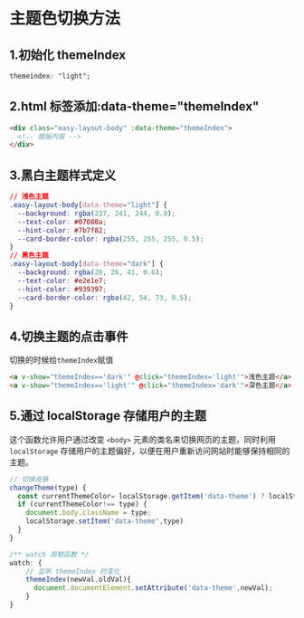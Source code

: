 # 主题色切换方法

## 1.初始化 themeIndex

```css
themeindex: "light";
```

## 2.html 标签添加:data-theme="themeIndex"

```html
<div class="easy-layout-body" :data-theme="themeIndex">
  <!-- 面板内容 -->
</div>
```

## 3.黑白主题样式定义

```css
// 浅色主题
.easy-layout-body[data-theme="light"] {
  --background: rgba(237, 241, 244, 0.8);
  --text-color: #07080a;
  --hint-color: #7b7f82;
  --card-border-color: rgba(255, 255, 255, 0.5);
}
// 黑色主题
.easy-layout-body[data-theme="dark"] {
  --background: rgba(20, 26, 41, 0.6);
  --text-color: #e2e1e7;
  --hint-color: #939397;
  --card-border-color: rgba(42, 54, 73, 0.5);
}
```

## 4.切换主题的点击事件

切换的时候给`themeIndex`赋值

```html
<a v-show="themeIndex=='dark'" @click="themeIndex='light'">浅色主题</a>
<a v-show="themeIndex=='light'" @click="themeIndex='dark'">深色主题</a>
```

## 5.通过 localStorage 存储用户的主题

这个函数允许用户通过改变 `<body>` 元素的类名来切换网页的主题，同时利用 `localStorage` 存储用户的主题偏好，以便在用户重新访问网站时能够保持相同的主题。

```js
// 切换皮肤
changeTheme(type) {
  const currentThemeColor= localStorage.getItem('data-theme') ? localStorage.getItem('data-theme') : 'themeIndex';
  if (currentThemeColor!== type) {
    document.body.className = type;
    localStorage.setItem('data-theme',type)
  }
}

/** watch 周期函数 */
watch: {
    // 监听 themeIndex 的变化
    themeIndex(newVal,oldVal){
      document.documentElement.setAttribute('data-theme',newVal);
    }
}

```
